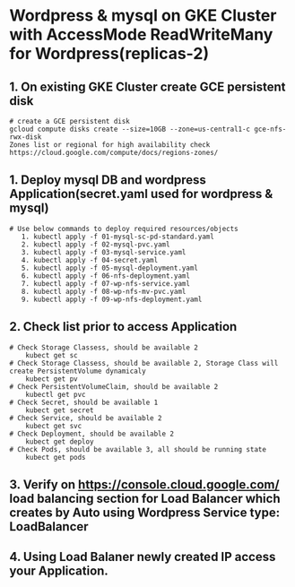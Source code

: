 # Wordpress & mysql on GKE Cluster with AccessMode ReadWriteMany for Wordpress(replicas-2)

## 1. On existing GKE Cluster create GCE persistent disk

    # create a GCE persistent disk
    gcloud compute disks create --size=10GB --zone=us-central1-c gce-nfs-rwx-disk
    Zones list or regional for high availability check https://cloud.google.com/compute/docs/regions-zones/

## 1. Deploy mysql DB and wordpress Application(secret.yaml used for wordpress & mysql)

    # Use below commands to deploy required resources/objects
       1. kubectl apply -f 01-mysql-sc-pd-standard.yaml
       2. kubectl apply -f 02-mysql-pvc.yaml
       3. kubectl apply -f 03-mysql-service.yaml
       4. kubectl apply -f 04-secret.yaml
       5. kubectl apply -f 05-mysql-deployment.yaml
       6. kubectl apply -f 06-nfs-deployment.yaml
       7. kubectl apply -f 07-wp-nfs-service.yaml
       8. kubectl apply -f 08-wp-nfs-mv-pvc.yaml
       9. kubectl apply -f 09-wp-nfs-deployment.yaml

## 2. Check list prior to access Application

    # Check Storage Classess, should be available 2 
        kubect get sc
    # Check Storage Classess, should be available 2, Storage Class will create PersistentVolume dynamicaly
        kubect get pv
    # Check PersistentVolumeClaim, should be available 2
        kubectl get pvc
    # Check Secret, should be available 1 
        kubect get secret
    # Check Service, should be available 2 
        kubect get svc
    # Check Deployment, should be available 2 
        kubect get deploy
    # Check Pods, should be available 3, all should be running state
        kubect get pods

## 3. Verify on https://console.cloud.google.com/ load balancing section for Load Balancer which creates by Auto using Wordpress Service type: LoadBalancer 

## 4. Using Load Balaner newly created IP access your Application.
